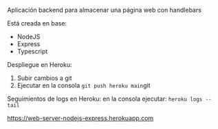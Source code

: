 Aplicación backend para almacenar una página web con handlebars

Está creada en base:

* NodeJS
* Express
* Typescript

Despliegue en Heroku:

1. Subir cambios a git
2. Ejecutar en la consola ``git push heroku main``git

Seguimientos de logs en Heroku: en la consola ejecutar: ``heroku logs --tail``

https://web-server-nodejs-express.herokuapp.com